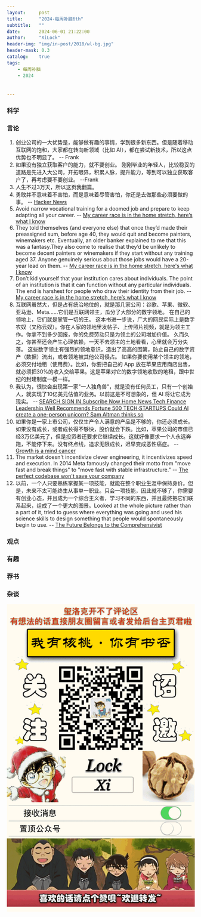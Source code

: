 ```yaml
---
layout:     post
title:      "2024-每周补脑6th"
subtitle:   ""
date:       2024-06-01 21:22:00
author:     "XiLock"
header-img: "img/in-post/2018/wl-bg.jpg"
header-mask: 0.3
catalog:    true
tags:
    - 每周补脑
    - 2024


---
```


### 科学


### 言论
1. 创业公司的一大优势是，能够做有趣的事情，学到很多新东西。但是随着移动互联网的饱和，大家都在转向新领域（比如 AI），都在尝试新技术，所以这点优势也不明显了。 -- Frank
1. 如果没有独立获取客户的能力，就不要创业。 刚刚毕业的年轻人，比较稳妥的道路是先进入大公司，开拓眼界，积累人脉，提升能力，等到可以独立获取客户了，再考虑要不要创业。 --Frank
1. 人生不过3万天，所以这页我翻篇。
1. 勇敢并不意味着不害怕，而是意味着尽管害怕，你还是去做那些必须要做的事。 -- [Hacker News](https://news.ycombinator.com/item?id=40487188)
1. Avoid narrow vocational training for a doomed job and prepare to keep adapting all your career. -- [My career race is in the home stretch, here’s what I know](https://archive.ph/AUKFR#selection-1567.0-1567.57)
1. They told themselves (and everyone else) that once they’d made their preassigned sum, before age 40, they would quit and become painters, winemakers etc. Eventually, an older banker explained to me that this was a fantasy.They also come to realise that they’d be unlikely to become decent painters or winemakers if they start without any training aged 37. Anyone genuinely serious about those jobs would have a 20-year lead on them. -- [My career race is in the home stretch, here's what I know](https://archive.ph/AUKFR#selection-1567.0-1567.57)
1. Don’t kid yourself that your institution cares about individuals. The point of an institution is that it can function without any particular individuals. The end is harshest for people who draw their identity from their job. -- [My career race is in the home stretch, here’s what I know](https://archive.ph/AUKFR#selection-1567.0-1567.57)
1. 互联网虽然大，但是占有统治地位的，就是那几家公司：谷歌、苹果、微软、亚马逊、Meta......它们是互联网领主，瓜分了大部分的数字领地。 在自己的领地上，它们就是掌管一切的王。 这本书进一步说，广大的网民实际上是数字农奴（又称云奴）。你在人家的领地里发帖子、上传照片视频，就是为领主工作。你拿不到多少回报，你的免费劳动只是为领主的公司增加价值。 久而久之，你甚至还会产生心理依赖，一天不去领主的土地看看，心里就会万分失落。 这些数字领主有强烈的领地意识，造出了高高的围篱，防止自己的数字资产（数据）流出，或者领地被其他公司侵占。 如果你要使用某个领主的领地，必须交付地租（使用费）。比如，你要把自己的 App 放在苹果应用商店出售，就必须把30%的收入交给苹果。这是苹果对它的数字领地收取的地租，跟中世纪的封建制度一模一样。
1. 我认为，很快会出现第一家"一人独角兽"，就是没有任何员工，只有一个创始人，就实现了10亿美元估值的业务。以前这是不可想象的，但 AI 将让它成为现实。 -- [SEARCH SIGN IN Subscribe Now Home News Tech Finance Leadership Well Recommends Fortune 500 TECH·STARTUPS Could AI create a one-person unicorn? Sam Altman thinks so](https://fortune.com/2024/02/04/sam-altman-one-person-unicorn-silicon-valley-founder-myth/)
1. 如果你是一家上市公司，仅仅生产令人满意的产品是不够的，你还必须成长。如果没有成长，或者成长得不够快，股价就会下跌。比如，苹果公司的市值已经3万亿美元了，但是投资者还要求它继续成长。这就好像要求一个人永远奔跑，不能停下来。没有终点线，追求无限成长，迟早变成恶性癌症。 -- [Growth is a mind cancer](https://manuelmoreale.com/growth-is-a-mind-cancer)
1. The market doesn't incentivize clever engineering, it incentivizes speed and execution. In 2014 Meta famously changed their motto from "move fast and break things" to "move fast with stable infrastructure." -- [The perfect codebase won't save your company](https://www.catalystmonitor.com/blog/perfect-codebase-wont-save-your-company)
1. 以前，一个人只要熟练掌握某一项技能，就能在整个职业生涯中保持身价。但是，未来不太可能终生从事单一职业。只会一项技能，因此就不够了，你需要有创业心态，并且成为一个综合主义者，学习不同的东西，并且最终把它们联系起来，组成了一个更大的图景。Looked at the whole picture rather than a part of it, tried to guess where everything was going and used his science skills to design something that people would spontaneously begin to use. -- [The Future Belongs to the Comprehensivist](https://medium.com/@tom.cassidy_40820/the-future-belongs-to-the-comprehensivist-a43e18dbb65a)

### 观点

### 有趣


### 荐书


### 杂谈


![](/img/wc-tail.GIF)
